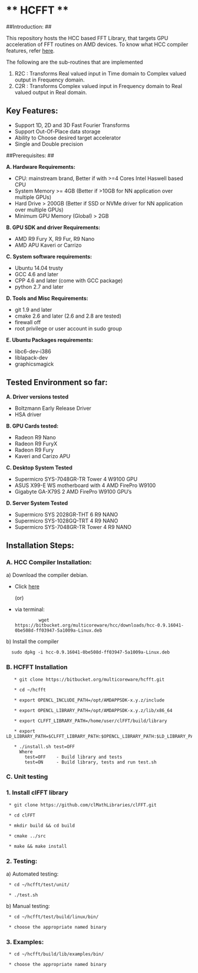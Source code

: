 # ** HCFFT ** #

##Introduction: ##

This repository hosts the HCC based FFT Library, that targets GPU acceleration of FFT routines on AMD devices. To know what HCC compiler features, refer [here](https://bitbucket.org/multicoreware/hcc/wiki/Home).

The following are the sub-routines that are implemented

1. R2C : Transforms Real valued input in Time domain to Complex valued output in Frequency domain.
2. C2R : Transforms Complex valued input in Frequency domain to Real valued output in Real domain.

## Key Features: ##

* Support 1D, 2D and 3D Fast Fourier Transforms
* Support Out-Of-Place data storage
* Ability to Choose desired target accelerator
* Single and Double precision

##Prerequisites: ##

**A. Hardware Requirements:**

* CPU: mainstream brand, Better if with >=4 Cores Intel Haswell based CPU 
* System Memory >= 4GB (Better if >10GB for NN application over multiple GPUs)
* Hard Drive > 200GB (Better if SSD or NVMe driver  for NN application over multiple GPUs)
* Minimum GPU Memory (Global) > 2GB

**B. GPU SDK and driver Requirements:**

* AMD R9 Fury X, R9 Fur, R9 Nano
* AMD APU Kaveri or Carrizo

**C. System software requirements:**

* Ubuntu 14.04 trusty
* GCC 4.6 and later
* CPP 4.6 and later (come with GCC package)
* python 2.7 and later


**D. Tools and Misc Requirements:**

* git 1.9 and later
* cmake 2.6 and later (2.6 and 2.8 are tested)
* firewall off
* root privilege or user account in sudo group


**E. Ubuntu Packages requirements:**

* libc6-dev-i386
* liblapack-dev
* graphicsmagick


## Tested Environment so far: 

**A. Driver versions tested**  

* Boltzmann Early Release Driver 
* HSA driver

**B. GPU Cards tested:**

* Radeon R9 Nano
* Radeon R9 FuryX 
* Radeon R9 Fury 
* Kaveri and Carizo APU

**C. Desktop System Tested**

* Supermicro SYS-7048GR-TR  Tower 4 W9100 GPU
* ASUS X99-E WS motherboard with 4 AMD FirePro W9100
* Gigabyte GA-X79S 2 AMD FirePro W9100 GPU’s

**D. Server System Tested**

* Supermicro SYS 2028GR-THT  6 R9 NANO
* Supermicro SYS-1028GQ-TRT 4 R9 NANO
* Supermicro SYS-7048GR-TR Tower 4 R9 NANO


## Installation Steps:   

### A. HCC Compiler Installation: 

a) Download the compiler debian.

* Click [here](https://bitbucket.org/multicoreware/hcc/downloads/hcc-0.9.16041-0be508d-ff03947-5a1009a-Linux.deb)

   (or)

* via terminal: 

               wget https://bitbucket.org/multicoreware/hcc/downloads/hcc-0.9.16041-0be508d-ff03947-5a1009a-Linux.deb 


b) Install the compiler
 
      sudo dpkg -i hcc-0.9.16041-0be508d-ff03947-5a1009a-Linux.deb
      
### B. HCFFT Installation 
   
       * git clone https://bitbucket.org/multicoreware/hcfft.git 

       * cd ~/hcfft

       * export OPENCL_INCLUDE_PATH=/opt/AMDAPPSDK-x.y.z/include

       * export OPENCL_LIBRARY_PATH=/opt/AMDAPPSDK-x.y.z/lib/x86_64

       * export CLFFT_LIBRARY_PATH=/home/user/clFFT/build/library

       * export LD_LIBRARY_PATH=$CLFFT_LIBRARY_PATH:$OPENCL_LIBRARY_PATH:$LD_LIBRARY_PATH

       * ./install.sh test=OFF
         Where
           test=OFF    - Build library and tests
           test=ON     - Build library, tests and run test.sh

       
### C. Unit testing

### 1. Install clFFT library

     * git clone https://github.com/clMathLibraries/clFFT.git

     * cd clFFT

     * mkdir build && cd build

     * cmake ../src

     * make && make install

### 2. Testing:
    
a) Automated testing:

     * cd ~/hcfft/test/unit/
     
     * ./test.sh
     
b) Manual testing:

     * cd ~/hcfft/test/build/linux/bin/
     
     * choose the appropriate named binary

### 3. Examples:

     * cd ~/hcfft/build/lib/examples/bin/
     
     * choose the appropriate named binary